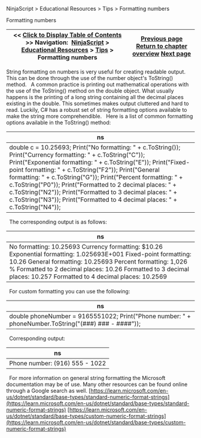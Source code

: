 ﻿
NinjaScript > Educational Resources > Tips > Formatting numbers

Formatting numbers

| << [Click to Display Table of Contents](formatting_numbers.md) >> **Navigation:**     [NinjaScript](ninjascript.md) > [Educational Resources](educational_resources.md) > [Tips](tips.md) > Formatting numbers | [Previous page](floating-point_arithmetic.md) [Return to chapter overview](tips.md) [Next page](how_do_i_resolve_ninjascript_p.md) |
| --- | --- |
String formatting on numbers is very useful for creating readable output. This can be done through the use of the number object's ToString() method.
 
A common practice is printing out mathematical operations with the use of the ToString() method on the double object. What usually happens is the printing of a long string containing all the decimal places existing in the double. This sometimes makes output cluttered and hard to read. Luckily, C# has a robust set of string formatting options available to make the string more comprehendible.
 
Here is a list of common formatting options available in the ToString() method:

| ns |
| --- |
| double c = 10.25693; Print("No formatting: " + c.ToString()); Print("Currency formatting: " + c.ToString("C")); Print("Exponential formatting: " + c.ToString("E")); Print("Fixed-point formatting: " + c.ToString("F2")); Print("General formatting: " + c.ToString("G")); Print("Percent formatting: " + c.ToString("P0")); Print("Formatted to 2 decimal places: " + c.ToString("N2")); Print("Formatted to 3 decimal places: " + c.ToString("N3")); Print("Formatted to 4 decimal places: " + c.ToString("N4")); |
 
The corresponding output is as follows:

| ns |
| --- |
| No formatting: 10.25693 Currency formatting: $10.26 Exponential formatting: 1.025693E+001 Fixed-point formatting: 10.26 General formatting: 10.25693 Percent formatting: 1,026 % Formatted to 2 decimal places: 10.26 Formatted to 3 decimal places: 10.257 Formatted to 4 decimal places: 10.2569 |
 
For custom formatting you can use the following:

| ns |
| --- |
| double phoneNumber = 9165551022; Print("Phone number: " + phoneNumber.ToString("(###) ### - ####")); |
 
Corresponding output:

| ns |
| --- |
| Phone number: (916) 555 - 1022 |
 
For more information on general string formatting the Microsoft documentation may be of use. Many other resources can be found online through a Google search as well.
[https://learn.microsoft.com/en-us/dotnet/standard/base-types/standard-numeric-format-strings](https://learn.microsoft.com/en-us/dotnet/standard/base-types/standard-numeric-format-strings)
[https://learn.microsoft.com/en-us/dotnet/standard/base-types/custom-numeric-format-strings](https://learn.microsoft.com/en-us/dotnet/standard/base-types/custom-numeric-format-strings) 
